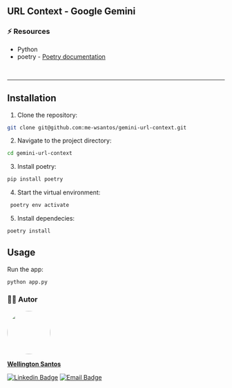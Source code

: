 ## URL Context - Google Gemini

### :zap: Resources
* Python
* poetry - [Poetry documentation](https://python-poetry.org/docs/)
<br>
<hr>

## Installation

1. Clone the repository:
  ```bash
  git clone git@github.com:me-wsantos/gemini-url-context.git
  ```
2. Navigate to the project directory:
  ```bash
  cd gemini-url-context
  ```

3. Install poetry:
  ```bash
  pip install poetry
  ```

4. Start the virtual environment:
 ```bash
  poetry env activate
  ```

5. Install dependecies:
  ```bash
  poetry install
  ```

## Usage
Run the app:
```bash
python app.py
```

### :technologist: Autor
<a href="https://github.com/me-wsantos">
<img style="border-radius: 50%;" src="https://avatars.githubusercontent.com/u/179779189?v=4" width="100px;" alt=""/>
<br />
<p><b>Wellington Santos</b></sub></a> <a href="https://github.com/me-wsantos" title="GitHub"></a></p>
 
[![Linkedin Badge](https://img.shields.io/badge/-Wellington--Santos-blue?style=flat-square&logo=Linkedin&logoColor=white&link=https://www.linkedin.com/in/wellington-lima-dos-santos-13343143/)](https://www.linkedin.com/in/-wellington-santos/)
[![Email Badge](https://img.shields.io/badge/-me@wellington--santos.com-c14438?style=flat-square&logo=Gmail&color=11ab3a&logoColor=white&link=mailto:me@wellington-santos.com)](mailto:me@wellington-santos.com)
